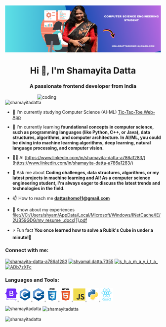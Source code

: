 ![logo](https://github.com/shamayitadatta/shamayitadatta/blob/main/Brown%20Wood%20Minimalist%20Profile%20LinkedIn%20Banner.png)

<h1 align="center">Hi 👋, I'm Shamayita Datta</h1>
<h3 align="center">A passionate frontend developer from India</h3>

<img align="right" alt="coding" width="400" src="https://cdn.dribbble.com/users/17707/screenshots/2413754/rrr.gif">

<p align="left"> <img src="https://komarev.com/ghpvc/?username=shamayitadatta&label=Profile%20views&color=0e75b6&style=flat" alt="shamayitadatta" /> </p>

- 🔭 I’m currently studying Computer Science (AI-ML) [Tic-Tac-Toe Web-App](https://lnkd.in/gp9AubZG)

- 🌱 I’m currently learning **foundational concepts in computer science, such as programming languages (like Python, C++, or Java), data structures, algorithms, and computer architecture. In AI/ML, you could be diving into machine learning algorithms, deep learning, natural language processing, and computer vision.**

- 👨‍💻 Al [https://www.linkedin.com/in/shamayita-datta-a786a1283/](https://www.linkedin.com/in/shamayita-datta-a786a1283/)

- 💬 Ask me about **Coding challenges, data structures, algorithms, or my latest projects in machine learning and AI! As a computer science engineering student, I'm always eager to discuss the latest trends and technologies in the field.**

- 📫 How to reach me **dattashomo11@gmail.com**

- 📄 Know about my experiences [file:///C:/Users/shyam/AppData/Local/Microsoft/Windows/INetCache/IE/2UB59GDG/my_resume_.docx[1].pdf](file:///C:/Users/shyam/AppData/Local/Microsoft/Windows/INetCache/IE/2UB59GDG/my_resume_.docx[1].pdf)

- ⚡ Fun fact **You once learned how to solve a Rubik's Cube in under a minute!🤣**

<h3 align="left">Connect with me:</h3>
<p align="left">
<a href="https://linkedin.com/in/shamayita-datta-a786a1283" target="blank"><img align="center" src="https://raw.githubusercontent.com/rahuldkjain/github-profile-readme-generator/master/src/images/icons/Social/linked-in-alt.svg" alt="shamayita-datta-a786a1283" height="30" width="40" /></a>
<a href="https://fb.com/shyamal.datta.7355" target="blank"><img align="center" src="https://raw.githubusercontent.com/rahuldkjain/github-profile-readme-generator/master/src/images/icons/Social/facebook.svg" alt="shyamal.datta.7355" height="30" width="40" /></a>
<a href="https://instagram.com/s_h_a_m_a_y_i_t_a_" target="blank"><img align="center" src="https://raw.githubusercontent.com/rahuldkjain/github-profile-readme-generator/master/src/images/icons/Social/instagram.svg" alt="s_h_a_m_a_y_i_t_a_" height="30" width="40" /></a>
<a href="https://discord.gg/ADb7zXFc" target="blank"><img align="center" src="https://raw.githubusercontent.com/rahuldkjain/github-profile-readme-generator/master/src/images/icons/Social/discord.svg" alt="ADb7zXFc" height="30" width="40" /></a>
</p>

<h3 align="left">Languages and Tools:</h3>
<p align="left"> <a href="https://getbootstrap.com" target="_blank" rel="noreferrer"> <img src="https://raw.githubusercontent.com/devicons/devicon/master/icons/bootstrap/bootstrap-plain-wordmark.svg" alt="bootstrap" width="40" height="40"/> </a> <a href="https://www.cprogramming.com/" target="_blank" rel="noreferrer"> <img src="https://raw.githubusercontent.com/devicons/devicon/master/icons/c/c-original.svg" alt="c" width="40" height="40"/> </a> <a href="https://www.w3schools.com/cpp/" target="_blank" rel="noreferrer"> <img src="https://raw.githubusercontent.com/devicons/devicon/master/icons/cplusplus/cplusplus-original.svg" alt="cplusplus" width="40" height="40"/> </a> <a href="https://www.w3schools.com/css/" target="_blank" rel="noreferrer"> <img src="https://raw.githubusercontent.com/devicons/devicon/master/icons/css3/css3-original-wordmark.svg" alt="css3" width="40" height="40"/> </a> <a href="https://www.w3.org/html/" target="_blank" rel="noreferrer"> <img src="https://raw.githubusercontent.com/devicons/devicon/master/icons/html5/html5-original-wordmark.svg" alt="html5" width="40" height="40"/> </a> <a href="https://developer.mozilla.org/en-US/docs/Web/JavaScript" target="_blank" rel="noreferrer"> <img src="https://raw.githubusercontent.com/devicons/devicon/master/icons/javascript/javascript-original.svg" alt="javascript" width="40" height="40"/> </a> <a href="https://www.python.org" target="_blank" rel="noreferrer"> <img src="https://raw.githubusercontent.com/devicons/devicon/master/icons/python/python-original.svg" alt="python" width="40" height="40"/> </a> <a href="https://reactjs.org/" target="_blank" rel="noreferrer"> <img src="https://raw.githubusercontent.com/devicons/devicon/master/icons/react/react-original-wordmark.svg" alt="react" width="40" height="40"/> </a> </p>

<p><img align="left" src="https://github-readme-stats.vercel.app/api/top-langs?username=shamayitadatta&show_icons=true&locale=en&layout=compact" alt="shamayitadatta" /></p>

<p>&nbsp;<img align="center" src="https://github-readme-stats.vercel.app/api?username=shamayitadatta&show_icons=true&locale=en" alt="shamayitadatta" /></p>

<p><img align="center" src="https://github-readme-streak-stats.herokuapp.com/?user=shamayitadatta&" alt="shamayitadatta" /></p>
